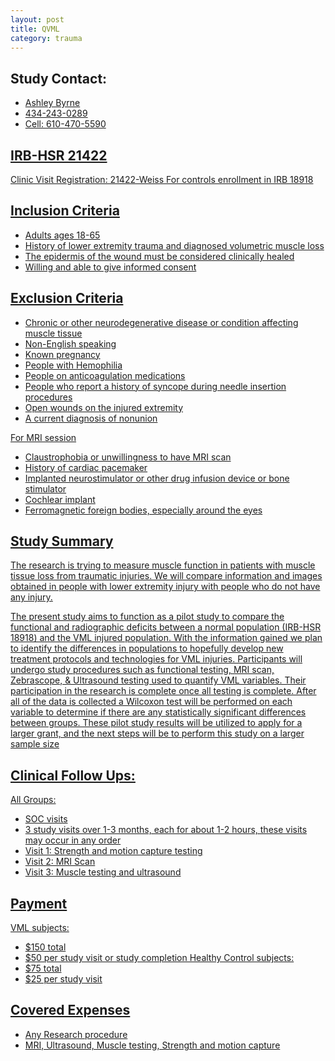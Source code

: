 ```yaml
---
layout: post
title: QVML
category: trauma
---
```


## Study Contact:
- <a href="mailto:AEB6Q@hscmail.mcc.virginia.edu">Ashley Byrne 
- 434-243-0289
- Cell: 610-470-5590
 
 ## IRB-HSR 21422
 Clinic Visit Registration:
 21422-Weiss
 For controls enrollment in IRB 18918
 
 ## Inclusion Criteria
 
 - Adults ages 18-65
 - History of lower extremity trauma and diagnosed volumetric muscle loss
 - The epidermis of the wound must be considered clinically healed 
 - Willing and able to give informed consent
 
 
 ## Exclusion Criteria
 
 - Chronic or other neurodegenerative disease or condition affecting muscle tissue
 - Non-English speaking
 - Known pregnancy
 - People with Hemophilia
 - People on anticoagulation medications
 - People who report a history of syncope during needle insertion procedures
 - Open wounds on the injured extremity
 - A current diagnosis of nonunion
 
 For MRI session
 - Claustrophobia or unwillingness to have MRI scan
 - History of cardiac pacemaker
 - Implanted neurostimulator or other drug infusion device or bone stimulator
 - Cochlear implant
 - Ferromagnetic foreign bodies, especially around the eyes
 
 ## Study Summary
 
 The research is trying to measure muscle function in patients with muscle tissue loss from traumatic injuries. We will compare information and images obtained in people with lower extremity injury with people who do not have any injury.
 
 The present study aims to function as a pilot study to compare the functional and radiographic deficits between a normal population (IRB-HSR 18918) and the VML injured population. With the information gained we plan to identify the differences in populations to hopefully develop new treatment protocols and technologies for VML injuries. Participants will undergo study procedures such as functional testing, MRI scan, Zebrascope, & Ultrasound testing used to quantify VML variables. Their participation in the research is complete once all testing is complete. After all of the data is collected a Wilcoxon test will be performed on each variable to determine if there are any statistically significant differences between groups. These pilot study results will be utilized to apply for a larger grant, and the next steps will be to perform this study on a larger sample size
 
 ## Clinical Follow Ups:
 
 All Groups:
 - SOC visits
 - 3 study visits over 1-3 months, each for about 1-2 hours, these visits may occur in any order
 - Visit 1: Strength and motion capture testing
 - Visit 2: MRI Scan
 - Visit 3: Muscle testing and ultrasound
 
 ## Payment
VML subjects:
- $150 total
- $50 per study visit or study completion
Healthy Control subjects:
- $75 total
- $25 per study visit 
 
 ## Covered Expenses

- Any Research procedure
- MRI, Ultrasound, Muscle testing, Strength and motion capture
